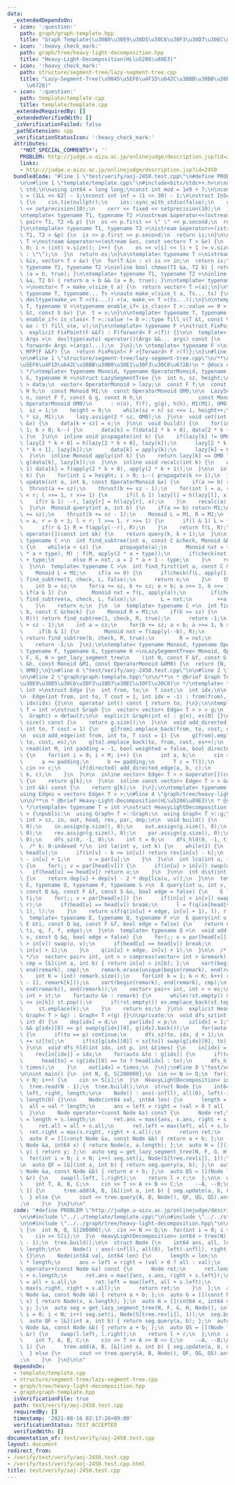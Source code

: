 ```yaml
---
data:
  _extendedDependsOn:
  - icon: ':question:'
    path: graph/graph-template.hpp
    title: "Graph Template(\u30B0\u30E9\u30D5\u30C6\u30F3\u30D7\u30EC\u30FC\u30C8)"
  - icon: ':heavy_check_mark:'
    path: graph/tree/heavy-light-decomposition.hpp
    title: "Heavy-Light-Decomposition(HL\u5206\u89E3)"
  - icon: ':heavy_check_mark:'
    path: structure/segment-tree/lazy-segment-tree.cpp
    title: "Lazy-Segment-Tree(\u9045\u5EF6\u4F1D\u642C\u30BB\u30B0\u30E1\u30F3\u30C8\
      \u6728)"
  - icon: ':question:'
    path: template/template.cpp
    title: template/template.cpp
  _extendedRequiredBy: []
  _extendedVerifiedWith: []
  _isVerificationFailed: false
  _pathExtension: cpp
  _verificationStatusIcon: ':heavy_check_mark:'
  attributes:
    '*NOT_SPECIAL_COMMENTS*': ''
    PROBLEM: http://judge.u-aizu.ac.jp/onlinejudge/description.jsp?id=2450
    links:
    - http://judge.u-aizu.ac.jp/onlinejudge/description.jsp?id=2450
  bundledCode: "#line 1 \"test/verify/aoj-2450.test.cpp\"\n#define PROBLEM \"http://judge.u-aizu.ac.jp/onlinejudge/description.jsp?id=2450\"\
    \n\n#line 1 \"template/template.cpp\"\n#include<bits/stdc++.h>\n\nusing namespace\
    \ std;\n\nusing int64 = long long;\nconst int mod = 1e9 + 7;\n\nconst int64 infll\
    \ = (1LL << 62) - 1;\nconst int inf = (1 << 30) - 1;\n\nstruct IoSetup {\n  IoSetup()\
    \ {\n    cin.tie(nullptr);\n    ios::sync_with_stdio(false);\n    cout << fixed\
    \ << setprecision(10);\n    cerr << fixed << setprecision(10);\n  }\n} iosetup;\n\
    \ntemplate< typename T1, typename T2 >\nostream &operator<<(ostream &os, const\
    \ pair< T1, T2 >& p) {\n  os << p.first << \" \" << p.second;\n  return os;\n\
    }\n\ntemplate< typename T1, typename T2 >\nistream &operator>>(istream &is, pair<\
    \ T1, T2 > &p) {\n  is >> p.first >> p.second;\n  return is;\n}\n\ntemplate< typename\
    \ T >\nostream &operator<<(ostream &os, const vector< T > &v) {\n  for(int i =\
    \ 0; i < (int) v.size(); i++) {\n    os << v[i] << (i + 1 != v.size() ? \" \"\
    \ : \"\");\n  }\n  return os;\n}\n\ntemplate< typename T >\nistream &operator>>(istream\
    \ &is, vector< T > &v) {\n  for(T &in : v) is >> in;\n  return is;\n}\n\ntemplate<\
    \ typename T1, typename T2 >\ninline bool chmax(T1 &a, T2 b) { return a < b &&\
    \ (a = b, true); }\n\ntemplate< typename T1, typename T2 >\ninline bool chmin(T1\
    \ &a, T2 b) { return a > b && (a = b, true); }\n\ntemplate< typename T = int64\
    \ >\nvector< T > make_v(size_t a) {\n  return vector< T >(a);\n}\n\ntemplate<\
    \ typename T, typename... Ts >\nauto make_v(size_t a, Ts... ts) {\n  return vector<\
    \ decltype(make_v< T >(ts...)) >(a, make_v< T >(ts...));\n}\n\ntemplate< typename\
    \ T, typename V >\ntypename enable_if< is_class< T >::value == 0 >::type fill_v(T\
    \ &t, const V &v) {\n  t = v;\n}\n\ntemplate< typename T, typename V >\ntypename\
    \ enable_if< is_class< T >::value != 0 >::type fill_v(T &t, const V &v) {\n  for(auto\
    \ &e : t) fill_v(e, v);\n}\n\ntemplate< typename F >\nstruct FixPoint : F {\n\
    \  explicit FixPoint(F &&f) : F(forward< F >(f)) {}\n\n  template< typename...\
    \ Args >\n  decltype(auto) operator()(Args &&... args) const {\n    return F::operator()(*this,\
    \ forward< Args >(args)...);\n  }\n};\n \ntemplate< typename F >\ninline decltype(auto)\
    \ MFP(F &&f) {\n  return FixPoint< F >{forward< F >(f)};\n}\n#line 4 \"test/verify/aoj-2450.test.cpp\"\
    \n\n#line 1 \"structure/segment-tree/lazy-segment-tree.cpp\"\n/**\n * @brief Lazy-Segment-Tree(\u9045\
    \u5EF6\u4F1D\u642C\u30BB\u30B0\u30E1\u30F3\u30C8\u6728)\n * @docs docs/lazy-segment-tree.md\n\
    \ */\ntemplate< typename Monoid, typename OperatorMonoid, typename F, typename\
    \ G, typename H >\nstruct LazySegmentTree {\n  int n, sz, height;\n  vector< Monoid\
    \ > data;\n  vector< OperatorMonoid > lazy;\n  const F f;\n  const G g;\n  const\
    \ H h;\n  const Monoid M1;\n  const OperatorMonoid OM0;\n\n  LazySegmentTree(int\
    \ n, const F f, const G g, const H h,\n                  const Monoid &M1, const\
    \ OperatorMonoid OM0)\n      : n(n), f(f), g(g), h(h), M1(M1), OM0(OM0) {\n  \
    \  sz = 1;\n    height = 0;\n    while(sz < n) sz <<= 1, height++;\n    data.assign(2\
    \ * sz, M1);\n    lazy.assign(2 * sz, OM0);\n  }\n\n  void set(int k, const Monoid\
    \ &x) {\n    data[k + sz] = x;\n  }\n\n  void build() {\n    for(int k = sz -\
    \ 1; k > 0; k--) {\n      data[k] = f(data[2 * k + 0], data[2 * k + 1]);\n   \
    \ }\n  }\n\n  inline void propagate(int k) {\n    if(lazy[k] != OM0) {\n     \
    \ lazy[2 * k + 0] = h(lazy[2 * k + 0], lazy[k]);\n      lazy[2 * k + 1] = h(lazy[2\
    \ * k + 1], lazy[k]);\n      data[k] = apply(k);\n      lazy[k] = OM0;\n    }\n\
    \  }\n\n  inline Monoid apply(int k) {\n    return lazy[k] == OM0 ? data[k] :\
    \ g(data[k], lazy[k]);\n  }\n\n  inline void recalc(int k) {\n    while(k >>=\
    \ 1) data[k] = f(apply(2 * k + 0), apply(2 * k + 1));\n  }\n\n  inline void thrust(int\
    \ k) {\n    for(int i = height; i > 0; i--) propagate(k >> i);\n  }\n\n  void\
    \ update(int a, int b, const OperatorMonoid &x) {\n    if(a >= b) return;\n  \
    \  thrust(a += sz);\n    thrust(b += sz - 1);\n    for(int l = a, r = b + 1; l\
    \ < r; l >>= 1, r >>= 1) {\n      if(l & 1) lazy[l] = h(lazy[l], x), ++l;\n  \
    \    if(r & 1) --r, lazy[r] = h(lazy[r], x);\n    }\n    recalc(a);\n    recalc(b);\n\
    \  }\n\n  Monoid query(int a, int b) {\n    if(a >= b) return M1;\n    thrust(a\
    \ += sz);\n    thrust(b += sz - 1);\n    Monoid L = M1, R = M1;\n    for(int l\
    \ = a, r = b + 1; l < r; l >>= 1, r >>= 1) {\n      if(l & 1) L = f(L, apply(l++));\n\
    \      if(r & 1) R = f(apply(--r), R);\n    }\n    return f(L, R);\n  }\n\n  Monoid\
    \ operator[](const int &k) {\n    return query(k, k + 1);\n  }\n\n  template<\
    \ typename C >\n  int find_subtree(int a, const C &check, Monoid &M, bool type)\
    \ {\n    while(a < sz) {\n      propagate(a);\n      Monoid nxt = type ? f(apply(2\
    \ * a + type), M) : f(M, apply(2 * a + type));\n      if(check(nxt)) a = 2 * a\
    \ + type;\n      else M = nxt, a = 2 * a + 1 - type;\n    }\n    return a - sz;\n\
    \  }\n\n  template< typename C >\n  int find_first(int a, const C &check) {\n\
    \    Monoid L = M1;\n    if(a <= 0) {\n      if(check(f(L, apply(1)))) return\
    \ find_subtree(1, check, L, false);\n      return n;\n    }\n    thrust(a + sz);\n\
    \    int b = sz;\n    for(a += sz, b += sz; a < b; a >>= 1, b >>= 1) {\n     \
    \ if(a & 1) {\n        Monoid nxt = f(L, apply(a));\n        if(check(nxt)) return\
    \ find_subtree(a, check, L, false);\n        L = nxt;\n        ++a;\n      }\n\
    \    }\n    return n;\n  }\n  \n  template< typename C >\n  int find_last(int\
    \ b, const C &check) {\n    Monoid R = M1;\n    if(b >= sz) {\n      if(check(f(apply(1),\
    \ R))) return find_subtree(1, check, R, true);\n      return -1;\n    }\n    thrust(b\
    \ + sz - 1);\n    int a = sz;\n    for(b += sz; a < b; a >>= 1, b >>= 1) {\n \
    \     if(b & 1) {\n        Monoid nxt = f(apply(--b), R);\n        if(check(nxt))\
    \ return find_subtree(b, check, R, true);\n        R = nxt;\n      }\n    }\n\
    \    return -1;\n  }\n};\n\ntemplate< typename Monoid, typename OperatorMonoid,\
    \ typename F, typename G, typename H >\nLazySegmentTree< Monoid, OperatorMonoid,\
    \ F, G, H > get_lazy_segment_tree\n    (int N, const F &f, const G &g, const H\
    \ &h, const Monoid &M1, const OperatorMonoid &OM0) {\n  return {N, f, g, h, M1,\
    \ OM0};\n}\n#line 6 \"test/verify/aoj-2450.test.cpp\"\n\n#line 2 \"graph/tree/heavy-light-decomposition.hpp\"\
    \n\n#line 2 \"graph/graph-template.hpp\"\n\n/**\n * @brief Graph Template(\u30B0\
    \u30E9\u30D5\u30C6\u30F3\u30D7\u30EC\u30FC\u30C8)\n */\ntemplate< typename T =\
    \ int >\nstruct Edge {\n  int from, to;\n  T cost;\n  int idx;\n\n  Edge() = default;\n\
    \n  Edge(int from, int to, T cost = 1, int idx = -1) : from(from), to(to), cost(cost),\
    \ idx(idx) {}\n\n  operator int() const { return to; }\n};\n\ntemplate< typename\
    \ T = int >\nstruct Graph {\n  vector< vector< Edge< T > > > g;\n  int es;\n\n\
    \  Graph() = default;\n\n  explicit Graph(int n) : g(n), es(0) {}\n\n  size_t\
    \ size() const {\n    return g.size();\n  }\n\n  void add_directed_edge(int from,\
    \ int to, T cost = 1) {\n    g[from].emplace_back(from, to, cost, es++);\n  }\n\
    \n  void add_edge(int from, int to, T cost = 1) {\n    g[from].emplace_back(from,\
    \ to, cost, es);\n    g[to].emplace_back(to, from, cost, es++);\n  }\n\n  void\
    \ read(int M, int padding = -1, bool weighted = false, bool directed = false)\
    \ {\n    for(int i = 0; i < M; i++) {\n      int a, b;\n      cin >> a >> b;\n\
    \      a += padding;\n      b += padding;\n      T c = T(1);\n      if(weighted)\
    \ cin >> c;\n      if(directed) add_directed_edge(a, b, c);\n      else add_edge(a,\
    \ b, c);\n    }\n  }\n\n  inline vector< Edge< T > > &operator[](const int &k)\
    \ {\n    return g[k];\n  }\n\n  inline const vector< Edge< T > > &operator[](const\
    \ int &k) const {\n    return g[k];\n  }\n};\n\ntemplate< typename T = int >\n\
    using Edges = vector< Edge< T > >;\n#line 4 \"graph/tree/heavy-light-decomposition.hpp\"\
    \n\n/**\n * @brief Heavy-Light-Decomposition(HL\u5206\u89E3)\n * @see https://smijake3.hatenablog.com/entry/2019/09/15/200200\n\
    \ */\ntemplate< typename T = int >\nstruct HeavyLightDecomposition : Graph< T\
    \ > {\npublic:\n  using Graph< T >::Graph;\n  using Graph< T >::g;\n  vector<\
    \ int > sz, in, out, head, rev, par, dep;\n\n  void build() {\n    sz.assign(g.size(),\
    \ 0);\n    in.assign(g.size(), 0);\n    out.assign(g.size(), 0);\n    head.assign(g.size(),\
    \ 0);\n    rev.assign(g.size(), 0);\n    par.assign(g.size(), 0);\n    dep.assign(g.size(),\
    \ 0);\n    dfs_sz(0, -1, 0);\n    int t = 0;\n    dfs_hld(0, -1, t);\n  }\n\n\
    \  /* k: 0-indexed */\n  int la(int v, int k) {\n    while(1) {\n      int u =\
    \ head[v];\n      if(in[v] - k >= in[u]) return rev[in[v] - k];\n      k -= in[v]\
    \ - in[u] + 1;\n      v = par[u];\n    }\n  }\n\n  int lca(int u, int v) const\
    \ {\n    for(;; v = par[head[v]]) {\n      if(in[u] > in[v]) swap(u, v);\n   \
    \   if(head[u] == head[v]) return u;\n    }\n  }\n\n  int dist(int u, int v) const\
    \ {\n    return dep[u] + dep[v] - 2 * dep[lca(u, v)];\n  }\n\n  template< typename\
    \ E, typename Q, typename F, typename S >\n  E query(int u, int v, const E &ti,\
    \ const Q &q, const F &f, const S &s, bool edge = false) {\n    E l = ti, r =\
    \ ti;\n    for(;; v = par[head[v]]) {\n      if(in[u] > in[v]) swap(u, v), swap(l,\
    \ r);\n      if(head[u] == head[v]) break;\n      l = f(q(in[head[v]], in[v] +\
    \ 1), l);\n    }\n    return s(f(q(in[u] + edge, in[v] + 1), l), r);\n  }\n\n\
    \  template< typename E, typename Q, typename F >\n  E query(int u, int v, const\
    \ E &ti, const Q &q, const F &f, bool edge = false) {\n    return query(u, v,\
    \ ti, q, f, f, edge);\n  }\n\n  template< typename Q >\n  void add(int u, int\
    \ v, const Q &q, bool edge = false) {\n    for(;; v = par[head[v]]) {\n      if(in[u]\
    \ > in[v]) swap(u, v);\n      if(head[u] == head[v]) break;\n      q(in[head[v]],\
    \ in[v] + 1);\n    }\n    q(in[u] + edge, in[v] + 1);\n  }\n\n  /* {parent, child}\
    \ */\n  vector< pair< int, int > > compress(vector< int > &remark) {\n    auto\
    \ cmp = [&](int a, int b) { return in[a] < in[b]; };\n    sort(begin(remark),\
    \ end(remark), cmp);\n    remark.erase(unique(begin(remark), end(remark)), end(remark));\n\
    \    int K = (int) remark.size();\n    for(int k = 1; k < K; k++) remark.emplace_back(lca(remark[k\
    \ - 1], remark[k]));\n    sort(begin(remark), end(remark), cmp);\n    remark.erase(unique(begin(remark),\
    \ end(remark)), end(remark));\n    vector< pair< int, int > > es;\n    stack<\
    \ int > st;\n    for(auto &k : remark) {\n      while(!st.empty() && out[st.top()]\
    \ <= in[k]) st.pop();\n      if(!st.empty()) es.emplace_back(st.top(), k);\n \
    \     st.emplace(k);\n    }\n    return es;\n  }\n\n  explicit HeavyLightDecomposition(const\
    \ Graph< T > &g) : Graph< T >(g) {}\n\nprivate:\n  void dfs_sz(int idx, int p,\
    \ int d) {\n    dep[idx] = d;\n    par[idx] = p;\n    sz[idx] = 1;\n    if(g[idx].size()\
    \ && g[idx][0] == p) swap(g[idx][0], g[idx].back());\n    for(auto &to : g[idx])\
    \ {\n      if(to == p) continue;\n      dfs_sz(to, idx, d + 1);\n      sz[idx]\
    \ += sz[to];\n      if(sz[g[idx][0]] < sz[to]) swap(g[idx][0], to);\n    }\n \
    \ }\n\n  void dfs_hld(int idx, int p, int &times) {\n    in[idx] = times++;\n\
    \    rev[in[idx]] = idx;\n    for(auto &to : g[idx]) {\n      if(to == p) continue;\n\
    \      head[to] = (g[idx][0] == to ? head[idx] : to);\n      dfs_hld(to, idx,\
    \ times);\n    }\n    out[idx] = times;\n  }\n};\n#line 8 \"test/verify/aoj-2450.test.cpp\"\
    \n\nint main() {\n  int N, Q, S[200000];\n  cin >> N >> Q;\n  for(int i = 0; i\
    \ < N; i++) {\n    cin >> S[i];\n  }\n  HeavyLightDecomposition< int64 > tree(N);\n\
    \  tree.read(N - 1);\n  tree.build();\n\n  struct Node {\n    int64 ans, all,\
    \ left, right, length;\n\n    Node() : ans(-infll), all(0), left(-infll), right(-infll),\
    \ length(0) {}\n\n    Node(int64 val, int64 len) {\n      length = len;\n    \
    \  all = val * length;\n      ans = left = right = (val > 0 ? all : val);\n  \
    \  }\n\n    Node operator+(const Node &s) const {\n      Node ret;\n      ret.length\
    \ = length + s.length;\n      ret.ans = max({ans, s.ans, right + s.left});\n \
    \     ret.all = all + s.all;\n      ret.left = max(left, all + s.left);\n    \
    \  ret.right = max(s.right, right + s.all);\n      return ret;\n    }\n  };\n\
    \  auto F = [](const Node &a, const Node &b) { return a + b; };\n  auto G = [](const\
    \ Node &a, int64 x) { return Node(x, a.length); };\n  auto H = [](int64 x, int64\
    \ y) { return y; };\n  auto seg = get_lazy_segment_tree(N, F, G, H, Node(), infll);\n\
    \  for(int i = 0; i < N; i++) seg.set(i, Node(S[tree.rev[i]], 1));\n  seg.build();\n\
    \n  auto QF = [&](int a, int b) { return seg.query(a, b); };\n  auto QG = [](const\
    \ Node &a, const Node &b) { return a + b; };\n  auto QS = [](Node l, const Node\
    \ &r) {\n    swap(l.left, l.right);\n    return l + r;\n  };\n\n  while(Q--) {\n\
    \    int T, A, B, C;\n    cin >> T >> A >> B >> C;\n    --A, --B;\n    if(T ==\
    \ 1) {\n      tree.add(A, B, [&](int a, int b) { seg.update(a, b, C); });\n  \
    \  } else {\n      cout << tree.query(A, B, Node(), QF, QG, QS).ans << \"\\n\"\
    ;\n    }\n  }\n}\n\n"
  code: "#define PROBLEM \"http://judge.u-aizu.ac.jp/onlinejudge/description.jsp?id=2450\"\
    \n\n#include \"../../template/template.cpp\"\n\n#include \"../../structure/segment-tree/lazy-segment-tree.cpp\"\
    \n\n#include \"../../graph/tree/heavy-light-decomposition.hpp\"\n\nint main()\
    \ {\n  int N, Q, S[200000];\n  cin >> N >> Q;\n  for(int i = 0; i < N; i++) {\n\
    \    cin >> S[i];\n  }\n  HeavyLightDecomposition< int64 > tree(N);\n  tree.read(N\
    \ - 1);\n  tree.build();\n\n  struct Node {\n    int64 ans, all, left, right,\
    \ length;\n\n    Node() : ans(-infll), all(0), left(-infll), right(-infll), length(0)\
    \ {}\n\n    Node(int64 val, int64 len) {\n      length = len;\n      all = val\
    \ * length;\n      ans = left = right = (val > 0 ? all : val);\n    }\n\n    Node\
    \ operator+(const Node &s) const {\n      Node ret;\n      ret.length = length\
    \ + s.length;\n      ret.ans = max({ans, s.ans, right + s.left});\n      ret.all\
    \ = all + s.all;\n      ret.left = max(left, all + s.left);\n      ret.right =\
    \ max(s.right, right + s.all);\n      return ret;\n    }\n  };\n  auto F = [](const\
    \ Node &a, const Node &b) { return a + b; };\n  auto G = [](const Node &a, int64\
    \ x) { return Node(x, a.length); };\n  auto H = [](int64 x, int64 y) { return\
    \ y; };\n  auto seg = get_lazy_segment_tree(N, F, G, H, Node(), infll);\n  for(int\
    \ i = 0; i < N; i++) seg.set(i, Node(S[tree.rev[i]], 1));\n  seg.build();\n\n\
    \  auto QF = [&](int a, int b) { return seg.query(a, b); };\n  auto QG = [](const\
    \ Node &a, const Node &b) { return a + b; };\n  auto QS = [](Node l, const Node\
    \ &r) {\n    swap(l.left, l.right);\n    return l + r;\n  };\n\n  while(Q--) {\n\
    \    int T, A, B, C;\n    cin >> T >> A >> B >> C;\n    --A, --B;\n    if(T ==\
    \ 1) {\n      tree.add(A, B, [&](int a, int b) { seg.update(a, b, C); });\n  \
    \  } else {\n      cout << tree.query(A, B, Node(), QF, QG, QS).ans << \"\\n\"\
    ;\n    }\n  }\n}\n\n"
  dependsOn:
  - template/template.cpp
  - structure/segment-tree/lazy-segment-tree.cpp
  - graph/tree/heavy-light-decomposition.hpp
  - graph/graph-template.hpp
  isVerificationFile: true
  path: test/verify/aoj-2450.test.cpp
  requiredBy: []
  timestamp: '2021-08-16 02:17:26+09:00'
  verificationStatus: TEST_ACCEPTED
  verifiedWith: []
documentation_of: test/verify/aoj-2450.test.cpp
layout: document
redirect_from:
- /verify/test/verify/aoj-2450.test.cpp
- /verify/test/verify/aoj-2450.test.cpp.html
title: test/verify/aoj-2450.test.cpp
---
```

